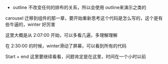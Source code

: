 - outline 不改变任何的排布的关系，所以会使用 outline来演示之类的

carousel 迁移到组件的那一章，要开始重新思考这个代码是怎么写的，这个是有些牛逼的，winter 好厉害

这里大概是从 2:07:00 开始，可以多看几遍，多理解理解

在 2:30:00 的时候，winter滑动了屏幕，可以看到所有的代码



Start + end 这里要继续看看，问题肯定是在这里，时间在一个小时以前